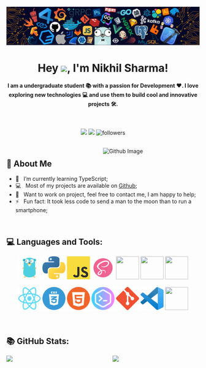 ![](https://github.com/NikhilSharma03/NikhilSharma03/blob/main/images/banner.png)

<h1 align="center">Hey <img src="https://media.giphy.com/media/hvRJCLFzcasrR4ia7z/giphy.gif" width="28">, I'm Nikhil Sharma!</h1>

<h4 align="center">I am a undergraduate student 📚 with a passion for Development ❤️. I love exploring new technologies 💻 and use them to build cool and innovative  projects 🛠️.</h4>
<br/>

<div align="center">

[<img src="https://img.shields.io/badge/linkedin-%230077B5.svg?&style=for-the-badge&logo=linkedin&logoColor=white">](https://www.linkedin.com/in/nikhil-sharma-7538961b2/)
[<img src="https://img.shields.io/badge/Portfolio-%23000000.svg?&style=for-the-badge">](https://nikhilsharma-portfolio.web.app/)
<img alt="followers" src="https://img.shields.io/github/followers/NikhilSharma03?color=236ad3&labelColor=1155ba&style=for-the-badge&logo=github&label=Follow"/>
  
</div> 
<br/>


<img width="50%" align="right" alt="Github Image" src="https://raw.githubusercontent.com/onimur/.github/master/.resources/git-header.svg" />

## 🧐 About Me
- 🌱 &nbsp; I’m currently learning TypeScript; 
- 💻 &nbsp; Most of my projects are available on [Github](https://github.com/NikhilSharma03?tab=repositories);
- 💬 &nbsp; Want to work on project, feel free to contact me, I am happy to help;
- ⚡ &nbsp; Fun fact: It took less code to send a man to the moon than to run a smartphone;

<br/>

## 💻 Languages and Tools:

<div align="center">
<img src="https://github.com/NikhilSharma03/NikhilSharma03/blob/main/logo/go.png?raw=true" height="60" width="60">
<img src="https://github.com/NikhilSharma03/NikhilSharma03/blob/main/logo/python.png?raw=true" height="60" width="60">
<img src="https://github.com/NikhilSharma03/NikhilSharma03/blob/main/logo/JS.png?raw=true" height="60" width="60">
<img src="https://github.com/NikhilSharma03/NikhilSharma03/blob/main/logo/sass.png?raw=true" height="60" width="60">
<img src="https://cdn.iconscout.com/icon/free/png-512/node-js-1174925.png" height="60" width="60">
<img src="https://img.icons8.com/color/452/mongodb.png" height="60" width="60">
<img src="https://img.icons8.com/color/452/kubernetes.png" height="60" width="60">

<br />
<br />

<img src="https://github.com/NikhilSharma03/NikhilSharma03/blob/main/logo/react.png?raw=true" height="60" width="60">
<img src="https://github.com/NikhilSharma03/NikhilSharma03/blob/main/logo/css.png?raw=true" height="60" width="60">
<img src="https://github.com/NikhilSharma03/NikhilSharma03/blob/main/logo/html.png?raw=true" height="60" width="60">
<img src="https://github.com/NikhilSharma03/NikhilSharma03/blob/main/logo/terminal.png?raw=true" height="60" width="60">
<img src="https://github.com/NikhilSharma03/NikhilSharma03/blob/main/logo/git.png?raw=true" height="60" width="60">
<img src="https://github.com/NikhilSharma03/NikhilSharma03/blob/main/logo/vs.png?raw=true" height="60" width="60">
<img src="https://img.icons8.com/color/452/docker.png" height="60" width="60">

</div>
<br />
<br />

## 📚 GitHub Stats:


<img  src="https://github-readme-stats.vercel.app/api?username=nikhilsharma03&show_icons=true&hide_border=true&theme=tokyonight" width="45%" align="right" >

<img  src="https://github-readme-streak-stats.herokuapp.com/?user=nikhilsharma03&hide_border=true&theme=tokyonight" width="45%" >
<br />




